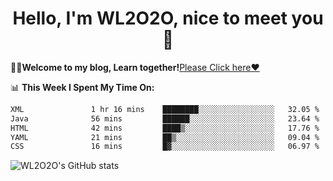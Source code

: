 <h1 align = "center">Hello, I'm WL2O2O, nice to meet you 👋</h1>

🧑‍💻**Welcome to my blog, Learn together!**[Please Click here❤️](https://wl2o2o.github.io)

📊 **This Week I Spent My Time On:**
<!--START_SECTION:waka-->

```txt
XML               1 hr 16 mins    ████████░░░░░░░░░░░░░░░░░   32.05 %
Java              56 mins         ██████░░░░░░░░░░░░░░░░░░░   23.64 %
HTML              42 mins         ████▒░░░░░░░░░░░░░░░░░░░░   17.76 %
YAML              21 mins         ██▒░░░░░░░░░░░░░░░░░░░░░░   09.04 %
CSS               16 mins         █▓░░░░░░░░░░░░░░░░░░░░░░░   06.97 %
```

<!--END_SECTION:waka-->

![WL2O2O's GitHub stats](https://github-readme-stats.vercel.app/api?username=wl2o2o&show_icons=true)


<!--
**WL2O2O/WL2O2O** is a ✨ _special_ ✨ repository because its `README.md` (this file) appears on your GitHub profile.

Here are some ideas to get you started:

- 🔭 I’m currently working on ...
- 🌱 I’m currently learning ...
- 👯 I’m looking to collaborate on ...
- 🤔 I’m looking for help with ...
- 💬 Ask me about ...
- 📫 How to reach me: ...
- 😄 Pronouns: ...
- ⚡ Fun fact: ...
-->

